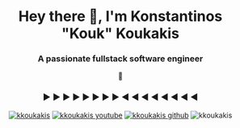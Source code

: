 <h1 align="center">Hey there 👋,  I'm Konstantinos "Kouk" Koukakis</h1>
<h3 align="center">A passionate fullstack software engineer</h3>

 
<p align="center"> 
 🔭 
</p>


<h3 align="center">► ► ► ► ► ► ► ► ◄ ◄ ◄ ◄ ◄ ◄ ◄ ◄</h3>
<p align="center">
<a href="https://linkedin.com/in/kkoukakis" target="blank"><img align="center" src="https://img.shields.io/static/v1?label=LinkedIn&message=Connect&color=blue&style=for-the-badge&logo=linkedin" alt="kkoukakis"/></a>
  <a href="https://youtube.com/@kkoukakis" target="blank"><img align="center" src="https://img.shields.io/youtube/channel/subscribers/UCBadUaR6D4FPbwCp1Q8hXFQ?logo=Youtube&style=for-the-badge" alt="kkoukakis youtube" /></a>
 <a href="https://github.com/kkoukakis" target="blank"><img align="center" src="https://img.shields.io/github/followers/kkoukakis?logo=github&style=for-the-badge" alt="kkoukakis github" /></a>
 <img align="center" src="https://komarev.com/ghpvc/?username=kkoukakis&label=Profile%20views&color=0cca78&style=for-the-badge" alt="kkoukakis" />
</p>

 
 

